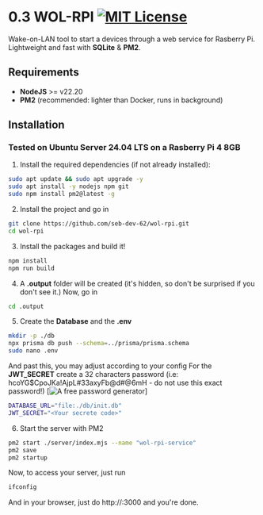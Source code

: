 # 0.3 WOL-RPI [![MIT License](https://img.shields.io/badge/License-MIT-green.svg)](https://choosealicense.com/licenses/mit/)

Wake-on-LAN tool to start a devices through a web service for Rasberry Pi.
Lightweight and fast with **SQLite** & **PM2**.

## Requirements

- **NodeJS** >= v22.20
- **PM2** (recommended: lighter than Docker, runs in background)


## Installation

### Tested on **Ubuntu Server 24.04 LTS** on a **Rasberry Pi 4 8GB**

1. Install the required dependencies (if not already installed):

```bash
sudo apt update && sudo apt upgrade -y
sudo apt install -y nodejs npm git
sudo npm install pm2@latest -g
```

2. Install the project and go in

```bash
git clone https://github.com/seb-dev-62/wol-rpi.git
cd wol-rpi
```

3. Install the packages and build it!

```bash
npm install
npm run build
```

4. A **.output** folder will be created (it's hidden, so don't be surprised if you don't see it.)
Now, go in

```bash
cd .output
```

5. Create the **Database** and the **.env**

```bash
mkdir -p ./db
npx prisma db push --schema=../prisma/prisma.schema
sudo nano .env
```

And past this, you may adjust according to your config
For the **JWT_SECRET** create a 32 characters password
(i.e: hcoYG$CpoJKa!AjpL#33axyFb@d#@6mH - do not use this exact password!)
[![A free password generator](https://www.lastpass.com/features/password-generator?utm_source=google&utm_medium=cpc&utm_campaign=19418169524&utm_term=password%20generator&utm_content=147367465160&gad_source=1&gad_campaignid=19418169524&gclid=Cj0KCQjw35bIBhDqARIsAGjd-cY_pxu_f8zQF8ZBezw-m_dQZIJKp59kKBKYSpbou0sdOGDQETMVXM0aAoFkEALw_wcB)]

```bash
DATABASE_URL="file:./db/init.db"
JWT_SECRET="<Your secrete code>"
```

6. Start the server with PM2

```bash
pm2 start ./server/index.mjs --name "wol-rpi-service"
pm2 save
pm2 startup
```

Now, to access your server, just run

```bash
ifconfig
```

And in your browser, just do http://<your-rpi-address>:3000 and you're done.
